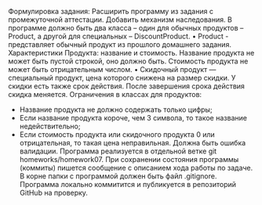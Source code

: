 Формулировка задания:
Расширить программу из задания с промежуточной аттестации.
Добавить механизм наследования.
В программе должно быть два класса – один для обычных продуктов –
Product, а другой для специальных – DiscountProduct.
• Product - представляет обычный продукт из прошлого домашнего
задания. Характеристики Продукта: название и стоимость. Название продукта
не может быть пустой строкой, оно должно быть. Стоимость продукта не может
быть отрицательным числом.
• Скидочный продукт — специальный продукт, цена которого снижена на
размер скидки. У скидки есть также срок действия. После завершения срока
действия скидка меняется.
Ограничения в классах для продуктов:
- Название продукта не должно содержать только цифры;
- Если название продукта короче, чем 3 символа, то такое название
недействительно;
- Если стоимость продукта или скидочного продукта 0 или
отрицательная, то такая цена неправильная. Должна быть ошибка валидации.
Программа реализуется в отдельной ветке git homeworks/homework07.
При сохранении состояния программы (коммиты) пишется сообщение с
описанием хода работы по задаче.
В корне папки с программой должен быть файл .gitignore.
Программа локально коммитится и публикуется в репозиторий GitHub на
проверку.
